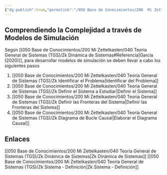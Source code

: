 ```yaml
---
{"dg-publish":true,"permalink":"/050 Base de Conocimientos/200  Mi Zettelkasten/040 Teoría General de Sistemas (TGS)/Zk Comprendiendo la Complejidad a través de Modelos de Simulación/","tags":["variables","complejidad","simulación","modelos"]}
---
```


## Comprendiendo la Complejidad a través de Modelos de Simulación
Según [[050 Base de Conocimientos/200  Mi Zettelkasten/040 Teoría General de Sistemas (TGS)/Zk Dinámica de Sistemas#Referencia\|García (2020)]], para desarrollar modelos de simulación se deben llevar a cabo los siguientes pasos
1. [[050 Base de Conocimientos/200  Mi Zettelkasten/040 Teoría General de Sistemas (TGS)/Zk Identificar el Problema\|Identificar del Problema]]
2. [[050 Base de Conocimientos/200  Mi Zettelkasten/040 Teoría General de Sistemas (TGS)/Zk Definir el Sistema a Estudiar\|Definir el Sistema]]
3. [[050 Base de Conocimientos/200  Mi Zettelkasten/040 Teoría General de Sistemas (TGS)/Zk Definir las Fronteras del Sistema\|Definir las Fronteras del Sistema]]
4. [[050 Base de Conocimientos/200  Mi Zettelkasten/040 Teoría General de Sistemas (TGS)/Zk Diagrama de Bucle Causal\|Elaborar el Diagrama Causal]]

## Enlaces
[[050 Base de Conocimientos/200  Mi Zettelkasten/040 Teoría General de Sistemas (TGS)/Zk Dinámica de Sistemas\|Zk Dinámica de Sistemas]]
[[050 Base de Conocimientos/200  Mi Zettelkasten/040 Teoría General de Sistemas (TGS)/Zk Sistema - Definición\|Zk Sistema - Definición]]


